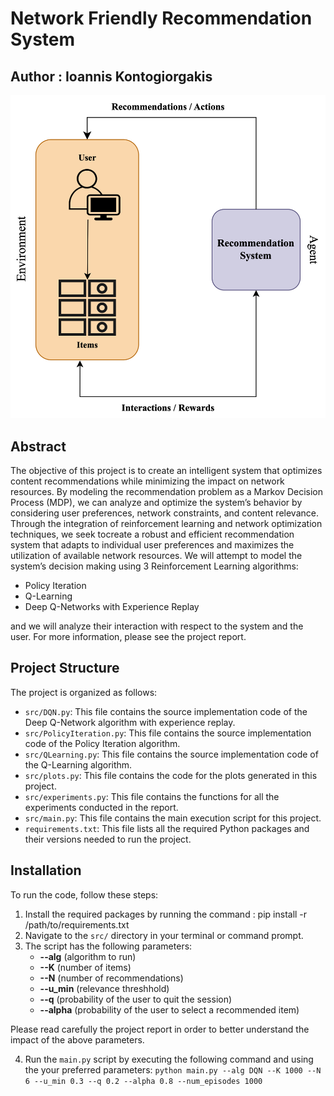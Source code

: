 # Network Friendly Recommendation System
## Author : Ioannis Kontogiorgakis


![Recommendation System overview](https://github.com/JohnKond/Network_Friendly_Recommendations_System/blob/main/environment_draw.png?raw=true)
## Abstract


The objective of this project is to create an intelligent system that optimizes content recommendations while
minimizing the impact on network resources. By modeling the recommendation problem as a Markov Decision Process
(MDP), we can analyze and optimize the system’s behavior by considering user preferences, network constraints, and
content relevance. Through the integration of reinforcement learning and network optimization techniques, we seek tocreate a robust and efficient recommendation system that adapts to individual user preferences and maximizes the utilization of available network resources. We will attempt to model the system’s decision making using 3 Reinforcement Learning algorithms:

- Policy Iteration
- Q-Learning
- Deep Q-Networks with Experience Replay

and we will analyze their interaction with respect to the system and the user. For more information, please see the project report.


## Project Structure

The project is organized as follows:

- `src/DQN.py`: This file contains the source implementation code of the Deep Q-Network algorithm with experience replay.
- `src/PolicyIteration.py`: This file contains the source implementation code of the Policy Iteration algorithm.
- `src/QLearning.py`: This file contains the source implementation code of the Q-Learning algorithm.
- `src/plots.py`: This file contains the code for the plots generated in this project.
- `src/experiments.py`: This file contains the functions for all the experiments conducted in the report.
- `src/main.py`: This file contains the main execution script for this project.
- `requirements.txt`: This file lists all the required Python packages and their versions needed to run the project.


## Installation

To run the code, follow these steps:

1. Install the required packages by running the command :  pip install -r /path/to/requirements.txt
2. Navigate to the `src/` directory in your terminal or command prompt.
3. The script has the following parameters:
    - **--alg** (algorithm to run)
    - **--K** (number of items)
    - **--N** (number of recommendations)
    - **--u_min** (relevance threshhold)
    - **--q** (probability of the user to quit the session)
    - **--alpha** (probability of the user to select a recommended item)
    
Please read carefully the project report in order to better understand the impact of the above parameters.

4. Run the `main.py` script by executing the following command and using the your preferred parameters: 
```python main.py --alg DQN --K 1000 --N 6 --u_min 0.3 --q 0.2 --alpha 0.8 --num_episodes 1000```
